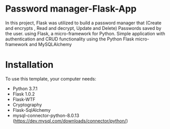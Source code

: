 # Password manager-Flask-App
In this project, Flask was utilized to  build a password manager that (Create and encrypts , Read and decrypt, Update and  Delete) Passwords saved by the user. using Flask, a micro-framework for Python.
Simple application with authentication and CRUD functionality using the Python Flask micro-framework and MySQLAlchemy

# Installation
To use this template, your computer needs:
  * Python 3.7.1
  * Flask 1.0.2
  * Flask-WTF
  * Cryptography
  * Flask-SqlAlchemy
  * mysql-connector-python-8.0.13 (https://dev.mysql.com/downloads/connector/python/)
